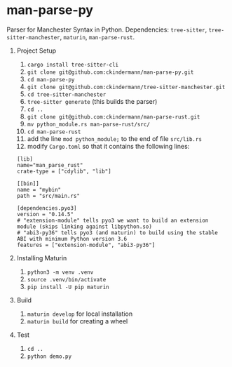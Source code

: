 # man-parse-py

Parser for Manchester Syntax in Python.
Dependencies: `tree-sitter`, `tree-sitter-manchester`, `maturin`, `man-parse-rust`.

1. Project Setup
    1. `cargo install tree-sitter-cli`
    2. `git clone git@github.com:ckindermann/man-parse-py.git`
    3. `cd man-parse-py` 
    4. `git clone git@github.com:ckindermann/tree-sitter-manchester.git`
    5. `cd tree-sitter-manchester`
    6. `tree-sitter generate` (this builds the parser)
    7. `cd ..`
    8. `git clone git@github.com:ckindermann/man-parse-rust.git`
    9. `mv python_module.rs man-parse-rust/src/`
    10. `cd man-parse-rust`
    11. add the line `mod python_module;` to the end of file `src/lib.rs`
    12. modify `Cargo.toml` so that it contains the following lines:
    ```
    [lib]
    name="man_parse_rust"
    crate-type = ["cdylib", "lib"]

    [[bin]]
    name = "mybin"
    path = "src/main.rs"

    [dependencies.pyo3]
    version = "0.14.5"
    # "extension-module" tells pyo3 we want to build an extension module (skips linking against libpython.so)
    # "abi3-py36" tells pyo3 (and maturin) to build using the stable ABI with minimum Python version 3.6
    features = ["extension-module", "abi3-py36"]
    ```

2. Installing Maturin

    1. `python3 -m venv .venv`
    2. `source .venv/bin/activate`
    3. `pip install -U pip maturin`

3. Build
    1. `maturin develop` for local installation
    2. `maturin build` for creating a wheel

4. Test
    1. `cd ..`
    2. `python demo.py`


